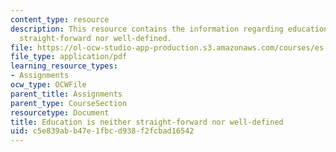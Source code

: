 ```yaml
---
content_type: resource
description: This resource contains the information regarding education is neither
  straight-forward nor well-defined.
file: https://ol-ocw-studio-app-production.s3.amazonaws.com/courses/es-291-learning-seminar-experiments-in-education-spring-2003/c5e839abb47e1fbcd938f2fcbad16542_MITES_291S03_Intro.pdf
file_type: application/pdf
learning_resource_types:
- Assignments
ocw_type: OCWFile
parent_title: Assignments
parent_type: CourseSection
resourcetype: Document
title: Education is neither straight-forward nor well-defined
uid: c5e839ab-b47e-1fbc-d938-f2fcbad16542
---
```

